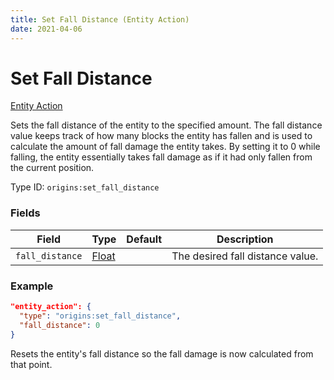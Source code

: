 ```yaml
---
title: Set Fall Distance (Entity Action)
date: 2021-04-06
---
```


# Set Fall Distance

[Entity Action](../entity_actions.md)

Sets the fall distance of the entity to the specified amount. The fall distance value keeps track of how many blocks the entity has fallen and is used to calculate the amount of fall damage the entity takes. By setting it to 0 while falling, the entity essentially takes fall damage as if it had only fallen from the current position.

Type ID: `origins:set_fall_distance`

### Fields

Field  | Type | Default | Description
-------|------|---------|-------------
`fall_distance` | [Float](../data_types/float.md) |  | The desired fall distance value.

### Example
```json
"entity_action": {
  "type": "origins:set_fall_distance",
  "fall_distance": 0
}
```
Resets the entity's fall distance so the fall damage is now calculated from that point.

